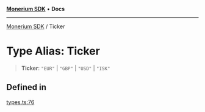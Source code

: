 [**Monerium SDK**](../README.md) • **Docs**

***

[Monerium SDK](../README.md) / Ticker

# Type Alias: Ticker

> **Ticker**: `"EUR"` \| `"GBP"` \| `"USD"` \| `"ISK"`

## Defined in

[types.ts:76](https://github.com/monerium/js-monorepo/blob/294e3704bc2735fba770b1d2fbba8f31f3bfa306/packages/sdk/src/types.ts#L76)
